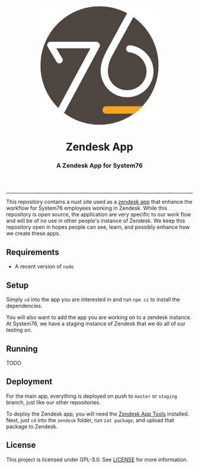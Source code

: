 <div align="center">
  <img src="static/logo.png" alt="Zendesk Apps">
  <h1>Zendesk App</h1>
  <h3>A Zendesk App for System76</h3>
  <br>
  <br>
</div>

---

This repository contains a nuxt site used as a
[zendesk app](https://developer.zendesk.com/apps)
that enhance the workflow for System76 employees working in Zendesk. While this
repository is open source, the application are very specific to our work flow
and will be of no use in other people's instance of Zendesk. We keep this
repository open in hopes people can see, learn, and possibly enhance how we
create these apps.

## Requirements

- A recent version of `node`

## Setup

Simply `cd` into the app you are interested in and run `npm ci` to install
the dependencies.

You will also want to add the app you are working on to a zendesk instance. At
System76, we have a staging instance of Zendesk that we do all of our testing
on.

## Running

TODO

## Deployment

For the main app, everything is deployed on push to `master` or `staging`
branch, just like our other repositories.

To deploy the Zendesk app, you will need the
[Zendesk App Tools](https://developer.zendesk.com/apps/docs/developer-guide/zat)
installed. Next, just `cd` into the `zendesk` folder, run `zat package`, and
upload that package to Zendesk.

## License

This project is licensed under GPL-3.0. See [LICENSE](LICENSE) for more
information.
